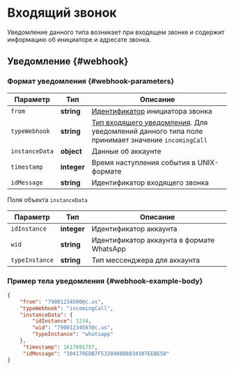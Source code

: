 # Входящий звонок

Уведомление данного типа возникает при входящем звонке и содержит информацию об инициаторе и адресате звонка.

## Уведомление {#webhook}

### Формат уведомления {#webhook-parameters}

Параметр | Тип | Описание
----- | ----- | -----
`from` | **string** | [Идентификатор](../../../chat-id) инициатора звонка
`typeWebhook` | **string** | [Тип входящего уведомления](type-webhook.md). Для уведомлений данного типа поле принимает значение `incomingCall`
`instanceData` | **object** | Данные об аккаунте
`timestamp` | **integer** | Время наступления события в UNIX-формате
`idMessage` | **string** | Идентификатор входящего звонка


Поля объекта `instanceData`

Параметр | Тип | Описание
----- | ----- | -----
`idInstance` | **integer** | Идентификатор аккаунта
`wid` | **string** | Идентификатор аккаунта в формате WhatsApp
`typeInstance` | **string** | Тип мессенджера для аккаунта

### Пример тела уведомления {#webhook-example-body}

```json
{
    "from": "79001234500@c.us",
    "typeWebhook": "incomingCall",
    "instanceData": {
        "idInstance": 1234,
        "wid": "79001234567@c.us",
        "typeInstance": "whatsapp"
    },
     "timestamp": 1617691757,
     "idMessage": "104179EDB7F5328988D8834107EEBE50"
}
```